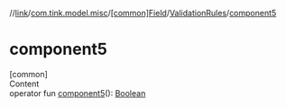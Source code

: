 //[link](../../../index.md)/[com.tink.model.misc](../../index.md)/[[common]Field](../index.md)/[ValidationRules](index.md)/[component5](component5.md)



# component5  
[common]  
Content  
operator fun [component5](component5.md)(): [Boolean](https://kotlinlang.org/api/latest/jvm/stdlib/kotlin/-boolean/index.html)  



